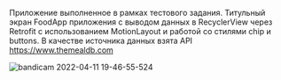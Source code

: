 Приложение выполненное в рамках тестового задания.
Титульный экран FoodApp приложения с выводом данных в RecyclerView через Retrofit с использованием MotionLayout и работой со стилями chip и buttons. 
В качестве источника данных взята API https://www.themealdb.com

![bandicam 2022-04-11 19-46-55-524](https://user-images.githubusercontent.com/89396664/162790587-a90ac562-bbe2-459b-bb8d-e9d33fc78aa0.gif)
